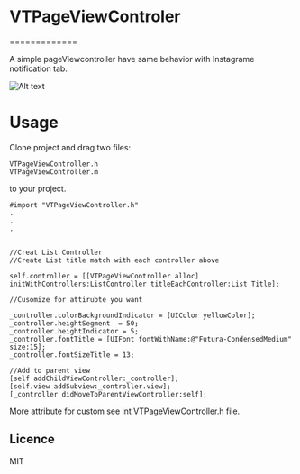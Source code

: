 # VTPageViewControler
=============

A simple pageViewcontroller have same behavior with Instagrame notification tab.


![Alt text](https://i.gyazo.com/58fec8fee99b97c5bb55419ba99c24ad.gif "Demo")

Usage
==============

Clone project and drag two files:

    VTPageViewController.h
    VTPageViewController.m 

to your project.


```objc
#import "VTPageViewController.h"
.
.
.


//Creat List Controller
//Create List title match with each controller above

self.controller = [[VTPageViewController alloc] initWithControllers:ListController titleEachController:List Title];

//Cusomize for attirubte you want

_controller.colorBackgroundIndicator = [UIColor yellowColor];
_controller.heightSegment  = 50;
_controller.heightIndicator = 5;
_controller.fontTitle = [UIFont fontWithName:@"Futura-CondensedMedium" size:15];
_controller.fontSizeTitle = 13;

//Add to parent view
[self addChildViewController:_controller];
[self.view addSubview:_controller.view];
[_controller didMoveToParentViewController:self];

```

More attribute for custom see int VTPageViewController.h file.

## Licence

MIT